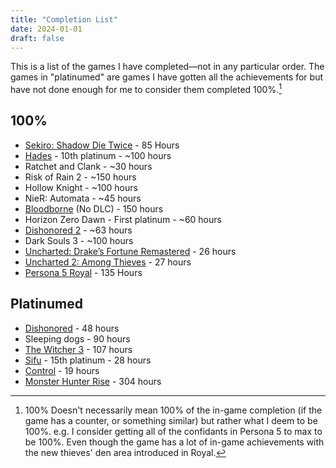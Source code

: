 ```yaml
---
title: "Completion List"
date: 2024-01-01
draft: false
---
```

This is a list of the games I have completed—not in any particular order. The games in "platinumed" are games I have gotten all the achievements for but have not done enough for me to consider them completed 100%.[^1]
## 100%
- [Sekiro: Shadow Die Twice](/posts/sekiro/) - 85 Hours
- [Hades](/posts/hades/) - 10th platinum - ~100 hours
- Ratchet and Clank - ~30 hours
- Risk of Rain 2 - ~150 hours
- Hollow Knight - ~100 hours
- NieR: Automata - ~45 hours
- [Bloodborne](/posts/bloodborne/) (No DLC) - 150 hours
- Horizon Zero Dawn - First platinum - ~60 hours
- [Dishonored 2](https://youtu.be/_3bs6to5pm4) - ~63 hours
- Dark Souls 3 - ~100 hours
- [Uncharted: Drake’s Fortune Remastered](/posts/uncharted-1/) - 26 hours
- [Uncharted 2: Among Thieves](/posts/uncharted-2/) - 27 hours
- [Persona 5 Royal](/posts/persona-5-royal/) - 135 Hours
## Platinumed
- [Dishonored](https://youtu.be/BwJBtOMsYyI) - 48 hours
- Sleeping dogs - 90 hours
- [The Witcher 3](https://youtu.be/fI7F0vM7USo) - 107 hours
- [Sifu](/posts/sifu/) -  15th platinum - 28 hours
- [Control](/posts/control/) - 19 hours
- [Monster Hunter Rise](https://youtu.be/mGco28OXnGE) - 304 hours

[^1]: 100% Doesn't necessarily mean 100% of the in-game completion (if the game has a counter, or something similar) but rather what I deem to be 100%. e.g. I consider getting all of the confidants in Persona 5 to max to be 100%. Even though the game has a lot of in-game achievements with the new thieves' den area introduced in Royal.
